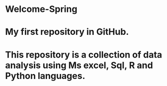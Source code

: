 # Welcome-Spring
# My first repository in GitHub.
# This repository is a collection of data analysis using Ms excel, Sql, R and Python languages.
